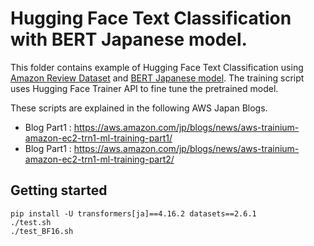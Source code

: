 # Hugging Face Text Classification with BERT Japanese model.

This folder contains example of Hugging Face Text Classification using [Amazon Review Dataset](https://huggingface.co/datasets/amazon_reviews_multi/) and [BERT Japanese model](https://huggingface.co/cl-tohoku). 
The training script uses Hugging Face Trainer API to fine tune the pretrained model. 

These scripts are explained in the following AWS Japan Blogs.

- Blog Part1 : https://aws.amazon.com/jp/blogs/news/aws-trainium-amazon-ec2-trn1-ml-training-part1/
- Blog Part1 : https://aws.amazon.com/jp/blogs/news/aws-trainium-amazon-ec2-trn1-ml-training-part2/

## Getting started

```
pip install -U transformers[ja]==4.16.2 datasets==2.6.1
./test.sh
./test_BF16.sh
```
